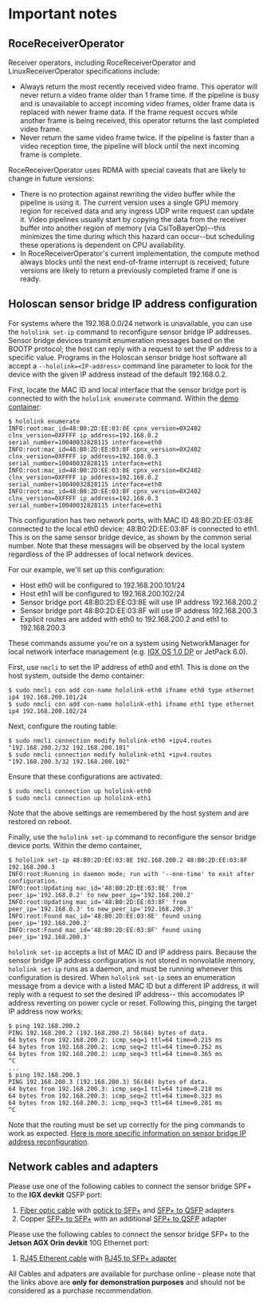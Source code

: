 # Important notes

## RoceReceiverOperator

Receiver operators, including RoceReceiverOperator and LinuxReceiverOperator
specifications include:

- Always return the most recently received video frame. This operator will never return
  a video frame older than 1 frame time. If the pipeline is busy and is unavailable to
  accept incoming video frames, older frame data is replaced with newer frame data. If
  the frame request occurs while another frame is being received, this operator returns
  the last completed video frame.
- Never return the same video frame twice. If the pipeline is faster than a video
  reception time, the pipeline will block until the next incoming frame is complete.

RoceReceiverOperator uses RDMA with special caveats that are likely to change in future
versions:

- There is no protection against rewriting the video buffer while the pipeline is using
  it. The current version uses a single GPU memory region for received data and any
  ingress UDP write request can update it. Video pipelines usually start by copying the
  data from the receiver buffer into another region of memory (via CsiToBayerOp)--this
  minimizes the time during which this hazard can occur--but scheduling these operations
  is dependent on CPU availability.
- In RoceReceiverOperator's current implementation, the compute method always blocks
  until the next end-of-frame interrupt is received; future versions are likely to
  return a previously completed frame if one is ready.

## Holoscan sensor bridge IP address configuration

For systems where the 192.168.0.0/24 network is unavailable, you can use the
`hololink set-ip` command to reconfigure sensor bridge IP addresses. Sensor bridge
devices transmit enumeration messages based on the BOOTP protocol; the host can reply
with a request to set the IP address to a specific value. Programs in the Holoscan
sensor bridge host software all accept a `--hololink=<IP-address>` command line
parameter to look for the device with the given IP address instead of the default
192.168.0.2.

First, locate the MAC ID and local interface that the sensor bridge port is connected to
with the `hololink enumerate` command. Within the
[demo container](setup.html#running-holoscan-sensor-bridge-demos-from-source):

```none
$ hololink enumerate
INFO:root:mac_id=48:B0:2D:EE:03:8E cpnx_version=0X2402 clnx_version=0XFFFF ip_address=192.168.0.2 serial_number=10040032828115 interface=eth0
INFO:root:mac_id=48:B0:2D:EE:03:8F cpnx_version=0X2402 clnx_version=0XFFFF ip_address=192.168.0.3 serial_number=10040032828115 interface=eth1
INFO:root:mac_id=48:B0:2D:EE:03:8E cpnx_version=0X2402 clnx_version=0XFFFF ip_address=192.168.0.2 serial_number=10040032828115 interface=eth0
INFO:root:mac_id=48:B0:2D:EE:03:8F cpnx_version=0X2402 clnx_version=0XFFFF ip_address=192.168.0.3 serial_number=10040032828115 interface=eth1
```

This configuration has two network ports, with MAC ID 48:B0:2D:EE:03:8E connected to the
local eth0 device; 48:B0:2D:EE:03:8F is connected to eth1. This is on the same sensor
bridge device, as shown by the common serial number. Note that these messages will be
observed by the local system regardless of the IP addresses of local network devices.

For our example, we'll set up this configuration:

- Host eth0 will be configured to 192.168.200.101/24
- Host eth1 will be configured to 192.168.200.102/24
- Sensor bridge port 48:B0:2D:EE:03:8E will use IP address 192.168.200.2
- Sensor bridge port 48:B0:2D:EE:03:8F will use IP address 192.168.200.3
- Explicit routes are added with eth0 to 192.168.200.2 and eth1 to 192.168.200.3

These commands assume you're on a system using NetworkManager for local network
interface management (e.g. [IGX OS 1.0 DP](https://developer.nvidia.com/igx-downloads)
or JetPack 6.0).

First, use `nmcli` to set the IP address of eth0 and eth1. This is done on the host
system, outside the demo container:

```none
$ sudo nmcli con add con-name hololink-eth0 ifname eth0 type ethernet ip4 192.168.200.101/24
$ sudo nmcli con add con-name hololink-eth1 ifname eth1 type ethernet ip4 192.168.200.102/24
```

Next, configure the routing table:

```none
$ sudo nmcli connection modify hololink-eth0 +ipv4.routes "192.168.200.2/32 192.168.200.101"
$ sudo nmcli connection modify hololink-eth1 +ipv4.routes "192.168.200.3/32 192.168.200.102"
```

Ensure that these configurations are activated:

```none
$ sudo nmcli connection up hololink-eth0
$ sudo nmcli connection up hololink-eth1
```

Note that the above settings are remembered by the host system and are restored on
reboot.

Finally, use the `hololink set-ip` command to reconfigure the sensor bridge device
ports. Within the demo container,

```none
$ hololink set-ip 48:B0:2D:EE:03:8E 192.168.200.2 48:B0:2D:EE:03:8F 192.168.200.3
INFO:root:Running in daemon mode; run with '--one-time' to exit after configuration.
INFO:root:Updating mac_id='48:B0:2D:EE:03:8E' from peer_ip='192.168.0.2' to new_peer_ip='192.168.200.2'
INFO:root:Updating mac_id='48:B0:2D:EE:03:8F' from peer_ip='192.168.0.3' to new_peer_ip='192.168.200.3'
INFO:root:Found mac_id='48:B0:2D:EE:03:8E' found using peer_ip='192.168.200.2'
INFO:root:Found mac_id='48:B0:2D:EE:03:8F' found using peer_ip='192.168.200.3'
```

`hololink set-ip` accepts a list of MAC ID and IP address pairs. Because the sensor
bridge IP address configuration is not stored in nonvolatile memory, `hololink set-ip`
runs as a daemon, and must be running whenever this configuration is desired. When
`hololink set-ip` sees an enumeration message from a device with a listed MAC ID but a
different IP address, it will reply with a request to set the desired IP address-- this
accomodates IP address reverting on power cycle or reset. Following this, pinging the
target IP address now works:

```none
$ ping 192.168.200.2
PING 192.168.200.2 (192.168.200.2) 56(84) bytes of data.
64 bytes from 192.168.200.2: icmp_seq=1 ttl=64 time=0.215 ms
64 bytes from 192.168.200.2: icmp_seq=2 ttl=64 time=0.352 ms
64 bytes from 192.168.200.2: icmp_seq=3 ttl=64 time=0.365 ms
^C
...
$ ping 192.168.200.3
PING 192.168.200.3 (192.168.200.3) 56(84) bytes of data.
64 bytes from 192.168.200.3: icmp_seq=1 ttl=64 time=0.218 ms
64 bytes from 192.168.200.3: icmp_seq=2 ttl=64 time=0.323 ms
64 bytes from 192.168.200.3: icmp_seq=3 ttl=64 time=0.281 ms
^C
```

Note that the routing must be set up correctly for the ping commands to work as
expected.
[Here is more specific information on sensor bridge IP address reconfiguration](architecture.md#hololinkdatachannel-enumeration-and-ip-address-configuration).

## Network cables and adapters

Please use one of the following cables to connect the sensor bridge SPF+ to the **IGX
devkit** QSFP port:

1. [Fiber optic cable](https://www.amazon.com/FLYPROFiber-10ft-4pack-Fiber-Length-Options/dp/B089K1J5GG)
   with
   [optick to SFP+](https://www.amazon.com/Multi-Mode-Transceiver-10GBASE-SR-SFP-10G-SR-Supermicro/dp/B01N1H1Z2F?th=1)
   and
   [SFP+ to QSFP](https://www.amazon.com/Converter-CVR-QSFP-SFP10G-Mellanox-MAM1Q00A-QSA-All-Metal/dp/B082V1TLHH?th=1)
   adapters
1. Copper
   [SFP+ to SFP+](https://www.amazon.com/10G-SFP-DAC-Cable-SFP-H10GB-CU2M/dp/B00U8BL09Q/ref=sr_1_4?dib=eyJ2IjoiMSJ9.Cf-3YlRVvPfOvuT9WkBirl136H7mBcMmsk3GZo6CrIgg6twUeFibkg2B33myyuT9gB0QLyjJtTm3HKhnEhweaz73ZteuRh32EQoRms2iNgX8I3HM6_CTTqjm7Pt6x1HMSCNBpbtGP2UjMWH1_LROIHSpFF3SEf53-aG4o0kkVvDVVWeTVvr-bQHiGkMqKCv9EDZCMso3MU8BX9zT_-sZOHfCBMpOPHcU_-uPGAdl47o.SFlNj6GVEC-arkVjg8PX91PbzSpRKD5cWOWvg3hEyPI&dib_tag=se&keywords=sfp%2B%2Bto%2Bsfp%2B%2Bcable&qid=1708561658&sr=8-4&th=1)
   with an additional
   [SFP+ to QSFP](https://www.amazon.com/Converter-CVR-QSFP-SFP10G-Mellanox-MAM1Q00A-QSA-All-Metal/dp/B082V1TLHH?th=1)
   adapter

Please use the following cables to connect the sensor bridge SFP+ to the **Jetson AGX
Orin devkit** 10G Ethernet port:

1. [RJ45 Etherent cable](https://www.amazon.com/Amazon-Basics-Ethernet-High-Speed-Snagless/dp/B089MGH8W3/ref=sr_1_5?crid=1KJ1COP3OKCV7&dib=eyJ2IjoiMSJ9.awXrUbdN3xPxSw8yHRVmtqoUhU1UJEBgQ7Bt3D1N-o4R66qUmZdXTiq-3z8avmIBca3drzlYJhDUl2a8emDyXxFtjeYRRH6OgEOfqtc1w9-y1SPhRXhFWKwLnC3aFhzNs6uT3x_OYvZRxUgOiadVqR8GAUdJiHgH-2SyzwUS8bM_CMRTnRdrU6y-d59mmKSet0zarNIM5FuTMVdwoBJIs_DecT4gyQQA4UnlgvC9VsXYpIxPlFkLnJGnllhPNGDUtysKngtLL1_WyhiUI5y0Q2lcAqDyHlzCCPCPRmm6Hpg.-xBCBUe3Gj5rNmopY7uoCfHAf0ybNBqeWSgi1ARCvW8&dib_tag=se&keywords=rj45%2Bethernet%2Bcable&qid=1708561933&s=electronics&sprefix=rj45%2B%2Celectronics%2C172&sr=1-5&th=1)
   with
   [RJ45 to SFP+ adapter](https://www.amazon.com/10Gtek-SFP-10G-T-S-Compatible-10GBase-T-Transceiver/dp/B01KFBFL16?pd_rd_w=JvDu0&content-id=amzn1.sym.80b2efcb-1985-4e3a-b8e5-050c8b58b7cf&pf_rd_p=80b2efcb-1985-4e3a-b8e5-050c8b58b7cf&pf_rd_r=0ZFMCGJQJSRGSKQ4G71B&pd_rd_wg=fWzpt&pd_rd_r=d37211e0-40ab-4fe9-807d-0f62cad47c18&pd_rd_i=B01KFBFL16&ref_=pd_bap_d_grid_rp_0_4_i&th=1)

All Cables and adpaters are available for purchase online - please note that the links
above are **only for demonstration purposes** and should not be considered as a purchase
recommendation.
